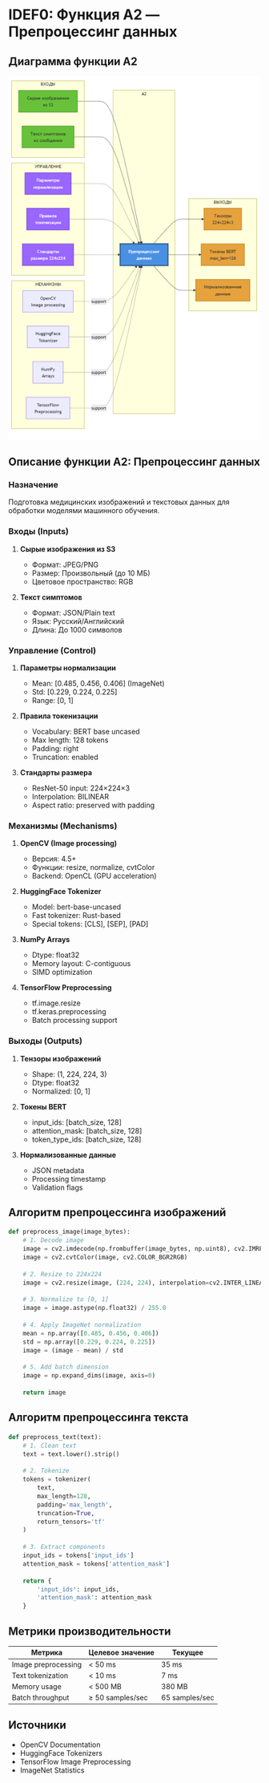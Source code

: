# IDEF0: Функция A2 — Препроцессинг данных

## Диаграмма функции A2

![Диаграмма](../img/diagrams/idef0-a2.png)

## Описание функции A2: Препроцессинг данных

### Назначение
Подготовка медицинских изображений и текстовых данных для обработки моделями машинного обучения.

### Входы (Inputs)
1. **Сырые изображения из S3**
   - Формат: JPEG/PNG
   - Размер: Произвольный (до 10 МБ)
   - Цветовое пространство: RGB

2. **Текст симптомов**
   - Формат: JSON/Plain text
   - Язык: Русский/Английский
   - Длина: До 1000 символов

### Управление (Control)
1. **Параметры нормализации**
   - Mean: [0.485, 0.456, 0.406] (ImageNet)
   - Std: [0.229, 0.224, 0.225]
   - Range: [0, 1]

2. **Правила токенизации**
   - Vocabulary: BERT base uncased
   - Max length: 128 tokens
   - Padding: right
   - Truncation: enabled

3. **Стандарты размера**
   - ResNet-50 input: 224×224×3
   - Interpolation: BILINEAR
   - Aspect ratio: preserved with padding

### Механизмы (Mechanisms)
1. **OpenCV (Image processing)**
   - Версия: 4.5+
   - Функции: resize, normalize, cvtColor
   - Backend: OpenCL (GPU acceleration)

2. **HuggingFace Tokenizer**
   - Model: bert-base-uncased
   - Fast tokenizer: Rust-based
   - Special tokens: [CLS], [SEP], [PAD]

3. **NumPy Arrays**
   - Dtype: float32
   - Memory layout: C-contiguous
   - SIMD optimization

4. **TensorFlow Preprocessing**
   - tf.image.resize
   - tf.keras.preprocessing
   - Batch processing support

### Выходы (Outputs)
1. **Тензоры изображений**
   - Shape: (1, 224, 224, 3)
   - Dtype: float32
   - Normalized: [0, 1]

2. **Токены BERT**
   - input_ids: [batch_size, 128]
   - attention_mask: [batch_size, 128]
   - token_type_ids: [batch_size, 128]

3. **Нормализованные данные**
   - JSON metadata
   - Processing timestamp
   - Validation flags

## Алгоритм препроцессинга изображений

```python
def preprocess_image(image_bytes):
    # 1. Decode image
    image = cv2.imdecode(np.frombuffer(image_bytes, np.uint8), cv2.IMREAD_COLOR)
    image = cv2.cvtColor(image, cv2.COLOR_BGR2RGB)
    
    # 2. Resize to 224x224
    image = cv2.resize(image, (224, 224), interpolation=cv2.INTER_LINEAR)
    
    # 3. Normalize to [0, 1]
    image = image.astype(np.float32) / 255.0
    
    # 4. Apply ImageNet normalization
    mean = np.array([0.485, 0.456, 0.406])
    std = np.array([0.229, 0.224, 0.225])
    image = (image - mean) / std
    
    # 5. Add batch dimension
    image = np.expand_dims(image, axis=0)
    
    return image
```

## Алгоритм препроцессинга текста

```python
def preprocess_text(text):
    # 1. Clean text
    text = text.lower().strip()
    
    # 2. Tokenize
    tokens = tokenizer(
        text,
        max_length=128,
        padding='max_length',
        truncation=True,
        return_tensors='tf'
    )
    
    # 3. Extract components
    input_ids = tokens['input_ids']
    attention_mask = tokens['attention_mask']
    
    return {
        'input_ids': input_ids,
        'attention_mask': attention_mask
    }
```

## Метрики производительности

| Метрика | Целевое значение | Текущее |
|---------|------------------|---------|
| Image preprocessing | < 50 ms | 35 ms |
| Text tokenization | < 10 ms | 7 ms |
| Memory usage | < 500 MB | 380 MB |
| Batch throughput | ≥ 50 samples/sec | 65 samples/sec |

## Источники
- OpenCV Documentation
- HuggingFace Tokenizers
- TensorFlow Image Preprocessing
- ImageNet Statistics

